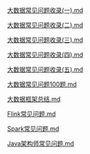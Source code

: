 

[大数据常见问题收录(一).md](它山之石/3分钟秒懂大数据/大数据常见问题收录(一).md)

[大数据常见问题收录(二).md](它山之石/3分钟秒懂大数据/大数据常见问题收录(二).md)

[大数据常见问题收录(三).md](它山之石/3分钟秒懂大数据/大数据常见问题收录(三).md)

[大数据常见问题收录(四).md](它山之石/3分钟秒懂大数据/大数据常见问题收录(四).md)

[大数据常见问题收录(五).md](它山之石/3分钟秒懂大数据/大数据常见问题收录(五).md)

[大数据常见问题100题.md](它山之石/3分钟秒懂大数据/大数据常见问题100题.md)

[大数据框架总结.md](它山之石/3分钟秒懂大数据/大数据框架总结.md)

[Flink常见问题.md](它山之石/3分钟秒懂大数据/flink常见问题.md)

[Spark常见问题.md](它山之石/3分钟秒懂大数据/spark常见问题.md)

[Java架构师常见问题.md](它山之石/3分钟秒懂大数据/Java架构师常见问题.md)
